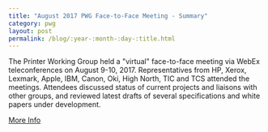 ```yaml
---
title: "August 2017 PWG Face-to-Face Meeting - Summary"
category: pwg
layout: post
permalink: /blog/:year-:month-:day-:title.html
---
```


The Printer Working Group held a "virtual" face-to-face meeting via WebEx teleconferences on August 9-10, 2017. Representatives from HP, Xerox, Lexmark, Apple, IBM, Canon, Oki, High North, TIC and TCS attended the meetings. Attendees discussed status of current projects and liaisons with other groups, and reviewed latest drafts of several specifications and white papers under development.

<a class="btn btn-secondary btn-sm" href="http://www.pwg.org/blog/pwg-august-2017-F2F-summary.html">More Info</a>
